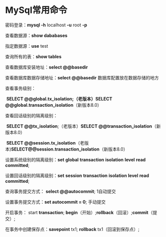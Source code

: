 # MySql常用命令

密码登录：**mysql -h** localhost **-u** root **-p**

查看数据源：**show dababases**

指定数据源：**use** test

查询所有的表：**show tables**

查看数据库安装地址：**select @@basedir**

查看数据库数据存储地址：**select @@basedir**   数据库配置放在数据存储的地方

查看事务级别：

​			**SELECT @@global.tx_isolation;（老版本）SELECT @@global.transaction_isolation**（新版本8.0）

查看回话级别的隔离级别：

​			**SELECT @@tx_isolation**;（老版本）**SELECT  @@transaction_isolation**（新版本8.0）

​			**SELECT @@session.tx_isolation**（老版本)**SELECT@@session.transaction_isolation**（新版本8.0）

设置系统级别的隔离级别：**set** **global** **transaction** **isolation** **level** **read** **committed**;

设置回话级别的隔离级别：**set** **session** **transaction** **isolation** **level** **read** **committed**;

查询事务提交方式： **select @@autocommit**;  1自动提交

设置事务提交方式：**set autocommit = 0**; 手动提交

开启事务： start **transaction**;   **begin**（开始）;**rollback**（回滚）;**commit**（提交）;

在事务中创建保存点：**savepoint** tx1; **rollback** tx1（回滚到保存点）;

